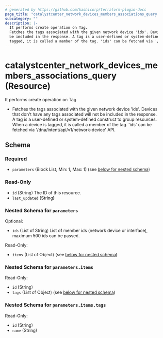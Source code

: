 ```yaml
---
# generated by https://github.com/hashicorp/terraform-plugin-docs
page_title: "catalystcenter_network_devices_members_associations_query Resource - terraform-provider-catalystcenter"
subcategory: ""
description: |-
  It performs create operation on Tag.
  Fetches the tags associated with the given network device 'ids'. Devices that don't have any tags associated will not
  be included in the response. A tag is a user-defined or system-defined construct to group resources. When a device is
  tagged, it is called a member of the tag. 'ids' can be fetched via '/dna/intent/api/v1/network-device' API.
---
```


# catalystcenter_network_devices_members_associations_query (Resource)

It performs create operation on Tag.

- Fetches the tags associated with the given network device 'ids'. Devices that don't have any tags associated will not
be included in the response. A tag is a user-defined or system-defined construct to group resources. When a device is
tagged, it is called a member of the tag. 'ids' can be fetched via '/dna/intent/api/v1/network-device' API.



<!-- schema generated by tfplugindocs -->
## Schema

### Required

- `parameters` (Block List, Min: 1, Max: 1) (see [below for nested schema](#nestedblock--parameters))

### Read-Only

- `id` (String) The ID of this resource.
- `last_updated` (String)

<a id="nestedblock--parameters"></a>
### Nested Schema for `parameters`

Optional:

- `ids` (List of String) List of member ids (network device or interface), maximum 500 ids can be passed.

Read-Only:

- `items` (List of Object) (see [below for nested schema](#nestedatt--parameters--items))

<a id="nestedatt--parameters--items"></a>
### Nested Schema for `parameters.items`

Read-Only:

- `id` (String)
- `tags` (List of Object) (see [below for nested schema](#nestedobjatt--parameters--items--tags))

<a id="nestedobjatt--parameters--items--tags"></a>
### Nested Schema for `parameters.items.tags`

Read-Only:

- `id` (String)
- `name` (String)
